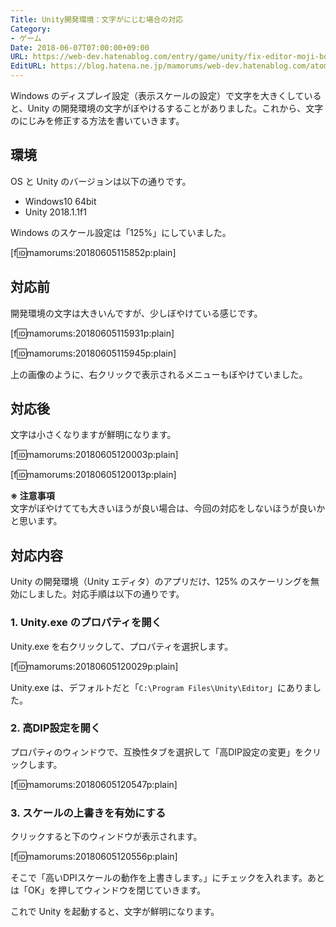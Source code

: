 ```yaml
---
Title: Unity開発環境：文字がにじむ場合の対応
Category:
- ゲーム
Date: 2018-06-07T07:00:00+09:00
URL: https://web-dev.hatenablog.com/entry/game/unity/fix-editor-moji-boyake
EditURL: https://blog.hatena.ne.jp/mamorums/web-dev.hatenablog.com/atom/entry/17391345971651228228
---
```


Windows のディスプレイ設定（表示スケールの設定）で文字を大きくしていると、Unity の開発環境の文字がぼやけるすることがありました。これから、文字のにじみを修正する方法を書いていきます。


## 環境
OS と Unity のバージョンは以下の通りです。

- Windows10 64bit
- Unity 2018.1.1f1

Windows のスケール設定は「125%」にしていました。

[f:id:mamorums:20180605115852p:plain]


## 対応前
開発環境の文字は大きいんですが、少しぼやけている感じです。

[f:id:mamorums:20180605115931p:plain]

[f:id:mamorums:20180605115945p:plain]

上の画像のように、右クリックで表示されるメニューもぼやけていました。


## 対応後
文字は小さくなりますが鮮明になります。

[f:id:mamorums:20180605120003p:plain]

[f:id:mamorums:20180605120013p:plain]

__※ 注意事項__  
文字がぼやけてても大きいほうが良い場合は、今回の対応をしないほうが良いかと思います。


## 対応内容
Unity の開発環境（Unity エディタ）のアプリだけ、125% のスケーリングを無効にしました。対応手順は以下の通りです。

### 1. Unity.exe のプロパティを開く
Unity.exe を右クリックして、プロパティを選択します。

[f:id:mamorums:20180605120029p:plain]

Unity.exe は、デフォルトだと「`C:\Program Files\Unity\Editor`」にありました。

### 2. 高DIP設定を開く
プロパティのウィンドウで、互換性タブを選択して「高DIP設定の変更」をクリックします。

[f:id:mamorums:20180605120547p:plain]

### 3. スケールの上書きを有効にする
クリックすると下のウィンドウが表示されます。

[f:id:mamorums:20180605120556p:plain]

そこで「高いDPIスケールの動作を上書きします。」にチェックを入れます。あとは「OK」を押してウィンドウを閉じていきます。

これで Unity を起動すると、文字が鮮明になります。
